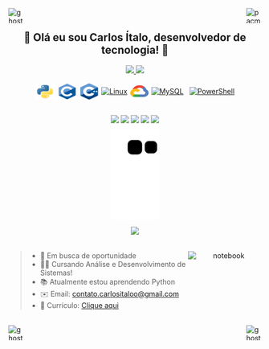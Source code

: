 <p>
	<a onclick="return false;">
    	<img style="pointer-events: none;" align="left" alt="ghost" height="30" width="30" src="https://media.giphy.com/media/cq8qwbRUWruRG/giphy.gif">
    	<img style="pointer-events: none;" align="right" alt="pacman" height="30" width="30" src="https://media.giphy.com/media/QU86X0DlOCBCL5feZZ/giphy.gif">
</p>
<br>
<div align="center">
    <h2>👋 Olá eu sou Carlos Ítalo, desenvolvedor de tecnologia! 👋</h2>
    <p></p>
</div>

<div align="center">
	<a href="#">
        <img height="160em" src="https://github-readme-stats.vercel.app/api?username=carlositaloo&show_icons=true&theme=dark&include_all_commits=true&count_private=true&icon_color=2234AE&title_color=EDBC2E&text_color=D3D3D3&border_color=1d2735&bg_color=0,0d1117,130F40"/>
        <img height="160em" src="https://github-readme-stats.vercel.app/api/top-langs/?username=carlositaloo&layout=compact&langs_count=7&theme=dark&title_color=EDBC2E&custom_title=Linguagens%20dos%20projetos:&border_color=1d2735&bg_color=0,130F40,0d1117"/>
    </a>
</div>

<!--
  <img align="center" src="https://github-readme-stats.vercel.app/api/top-langs/?username=carlositaloo&exclude_repo=carlositaloo&hide_title=true&theme=gotham"/>
-->

<div align="center"><br>
            <!-- https://github.com/devicons/devicon/tree/master/icons -->
        <a href="#"><img align="center" alt="Python" height="32" width="40" src="https://raw.githubusercontent.com/devicons/devicon/master/icons/python/python-original.svg"></a>
        <a href="#"><img align="center" alt="C" height="32" width="40" src="https://raw.githubusercontent.com/devicons/devicon/master/icons/c/c-original.svg"></a>
        <a href="#"><img align="center" alt="C++" height="32" width="40" src="https://raw.githubusercontent.com/devicons/devicon/master/icons/cplusplus/cplusplus-original.svg"></a>
        <a href="#"><img align="center" alt="Linux" height="32" width="32" src="https://i.ibb.co/v4J2JzV/iconmonstr-linux-os-1-240.png"></a>
        <a href="#"><img align="center" alt="Google Cloud" height="32" width="40" src="https://raw.githubusercontent.com/devicons/devicon/master/icons/googlecloud/googlecloud-original.svg"></a>
        <a href="#"><img align="center" alt="MySQL" height="32" width="32" src="https://i.ibb.co/pvwVDFV/Sem-T-tulo-2.png"></a>
	&nbsp;
	<a href="#"><img align="center" alt="PowerShell" height="32" width="32" src="https://i.imgur.com/ehBAwIg.png"></a>
</div>

##

<div align="center">
	<a href="https://www.instagram.com/carlositaloo/" target="_blank"><img src="https://img.shields.io/badge/-Instagram-%23E4405F?style=for-the-badge&logo=instagram&logoColor=white" target="_blank" align="center"></a>
        <a href="https://www.twitch.tv/iNooTh" target="_blank"><img src="https://img.shields.io/badge/Twitch-9146FF?style=for-the-badge&logo=twitch&logoColor=white" target="_blank" align="center"></a>
        <a href="https://discord.gg/3ksGanN" target="_blank"><img src="https://img.shields.io/badge/Discord-7289DA?style=for-the-badge&logo=discord&logoColor=white" target="_blank" align="center"></a>
        <a href="mailto:contato.carlositaloo@gmail.com"><img src="https://img.shields.io/badge/-Gmail-%23333?style=for-the-badge&logo=gmail&logoColor=white" target="_blank" align="center"></a>
        <a href="https://www.linkedin.com/in/carlositaloo" target="_blank"><img src="https://img.shields.io/badge/-LinkedIn-%230077B5?style=for-the-badge&logo=linkedin&logoColor=white" target="_blank" align="center"></a>
</div>

<div align="center">
    <a href="#">
        <img src="https://github.com/carlositaloo/carlositaloo/blob/output/github-contribution-grid-snake.svg" align="center">
        <p>
            <img src="https://komarev.com/ghpvc/?username=carlositaloo&color=blueviolet">
        </p>
    </a>
</div>

##

<!--
https://raw.githubusercontent.com/MicaelliMedeiros/micaellimedeiros/master/image/computer-illustration.png
-->
<div align="center">
    <a href="#" onclick="return false;">
        <img src="https://media.giphy.com/media/juua9i2c2fA0AIp2iq/giphy.gif" width="146" height="146" align="right" alt="notebook">
    </a>
</div>

> - 🌱 Em busca de oportunidade
> - 👨‍🎓 Cursando Análise e Desenvolvimento de Sistemas!
> - 📚 Atualmente estou aprendendo Python
> - ✉️ Email: contato.carlositaloo@gmail.com
> - 👔 Currículo: [Clique aqui](https://github.com/carlositaloo/carlositaloo/blob/main/Curr%C3%ADculo/Curr%C3%ADculo_CARLOS_ITALO.pdf)
> <!-- > - 😄 Apelido: iNooTh -->
<br>
<div>
    <a onclick="return false;">
        <img align="left" alt="ghost" height="30" width="30" src="https://media.giphy.com/media/RAGUpYLsOX2Pm/giphy.gif">
        <img align="right" alt="ghost" height="30" width="30" src="https://media.giphy.com/media/NctG5rLeF1Fm0/giphy.gif">
    </a>
</div>

